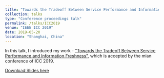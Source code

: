 ```yaml
---
title: "Towards the Tradeoff Between Service Performance and Information Freshness"
collection: talks
type: "Conference proceedings talk"
permalink: /talks/ICC2019
venue: "IEEE ICC 2019"
date: 2019-05-20
location: "Shanghai, China"
---
```


In this talk, I introduced my work - ["Towards the Tradeoff Between Service Performance and Information Freshness"](https://zhongdong1994.github.io/publications/icc2019), which is accepted by the mian conference of ICC 2019. 

[Download Slides here](https://zhongdong1994.github.io/files/Tradeoff_slides_ICC2019.pdf)
